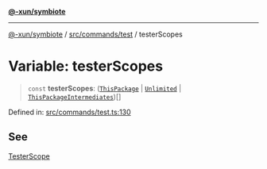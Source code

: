 [**@-xun/symbiote**](../../../../README.md)

***

[@-xun/symbiote](../../../../README.md) / [src/commands/test](../README.md) / testerScopes

# Variable: testerScopes

> `const` **testerScopes**: ([`ThisPackage`](../../../configure/enumerations/DefaultGlobalScope.md#thispackage) \| [`Unlimited`](../../../configure/enumerations/DefaultGlobalScope.md#unlimited) \| [`ThisPackageIntermediates`](../enumerations/TesterScope.md#thispackageintermediates))[]

Defined in: [src/commands/test.ts:130](https://github.com/Xunnamius/symbiote/blob/71ec833685b57a820bf8f2491ca78156a6893662/src/commands/test.ts#L130)

## See

[TesterScope](TesterScope.md)
